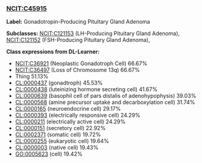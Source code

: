 
### [NCIT:C45915](http://purl.obolibrary.org/obo/NCIT_C45915)
**Label:** Gonadotropin-Producing Pituitary Gland Adenoma

**Subclasses:** [NCIT:C121153](http://purl.obolibrary.org/obo/NCIT_C121153) (LH-Producing Pituitary Gland Adenoma), [NCIT:C121152](http://purl.obolibrary.org/obo/NCIT_C121152) (FSH-Producing Pituitary Gland Adenoma), 

**Class expressions from DL-Learner:**

- [NCIT:C36921](http://purl.obolibrary.org/obo/NCIT_C36921) (Neoplastic Gonadotroph Cell) 66.67%
- [NCIT:C36497](http://purl.obolibrary.org/obo/NCIT_C36497) (Loss of Chromosome 13q) 66.67%
- Thing 51.13%
- [CL:0000437](http://purl.obolibrary.org/obo/CL_0000437) (gonadtroph) 45.53%
- [CL:0000438](http://purl.obolibrary.org/obo/CL_0000438) (luteinizing hormone secreting cell) 41.67%
- [CL:0000639](http://purl.obolibrary.org/obo/CL_0000639) (basophil cell of pars distalis of adenohypophysis) 39.03%
- [CL:0000568](http://purl.obolibrary.org/obo/CL_0000568) (amine precursor uptake and decarboxylation cell) 31.74%
- [CL:0000165](http://purl.obolibrary.org/obo/CL_0000165) (neuroendocrine cell) 29.17%
- [CL:0000393](http://purl.obolibrary.org/obo/CL_0000393) (electrically responsive cell) 24.29%
- [CL:0000211](http://purl.obolibrary.org/obo/CL_0000211) (electrically active cell) 24.29%
- [CL:0000151](http://purl.obolibrary.org/obo/CL_0000151) (secretory cell) 22.92%
- [CL:0002371](http://purl.obolibrary.org/obo/CL_0002371) (somatic cell) 19.72%
- [CL:0000255](http://purl.obolibrary.org/obo/CL_0000255) (eukaryotic cell) 19.64%
- [CL:0000003](http://purl.obolibrary.org/obo/CL_0000003) (native cell) 19.43%
- [GO:0005623](http://purl.obolibrary.org/obo/GO_0005623) (cell) 19.42%


